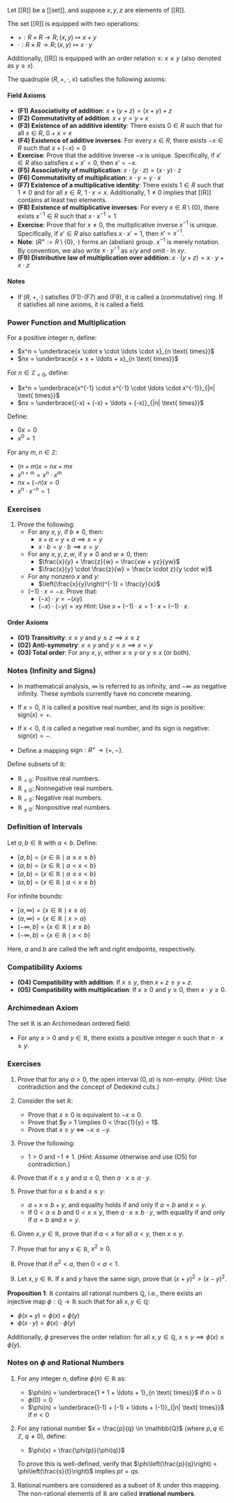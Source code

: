 Let [[R]] be a [[set]], and suppose $x, y, z$ are elements of [[R]].

The set [[R]] is equipped with two operations:
- $+ : R \times R \to R; (x, y) \mapsto x + y$
- $\cdot : R \times R \to R; (x, y) \mapsto x \cdot y$

Additionally, [[R]] is equipped with an order relation $\leq$: $x \leq y$ (also denoted as $y \geq x$).

The quadruple $(R, +, \cdot, \leq)$ satisfies the following axioms:

#### Field Axioms
- **(F1) Associativity of addition**: $x + (y + z) = (x + y) + z$
- **(F2) Commutativity of addition**: $x + y = y + x$
- **(F3) Existence of an additive identity**: There exists $0 \in R$ such that for all $x \in R$, $0 + x = x$
- **(F4) Existence of additive inverses**: For every $x \in R$, there exists $-x \in R$ such that $x + (-x) = 0$
- **Exercise**: Prove that the additive inverse $-x$ is unique. Specifically, if $x' \in R$ also satisfies $x + x' = 0$, then $x' = -x$.
- **(F5) Associativity of multiplication**: $x \cdot (y \cdot z) = (x \cdot y) \cdot z$
- **(F6) Commutativity of multiplication**: $x \cdot y = y \cdot x$
- **(F7) Existence of a multiplicative identity**: There exists $1 \in R$ such that $1 \neq 0$ and for all $x \in R$, $1 \cdot x = x$. Additionally, $1 \neq 0$ implies that [[R]] contains at least two elements.
- **(F8) Existence of multiplicative inverses**: For every $x \in R \setminus \{0\}$, there exists $x^{-1} \in R$ such that $x \cdot x^{-1} = 1$
- **Exercise**: Prove that for $x \neq 0$, the multiplicative inverse $x^{-1}$ is unique. Specifically, if $x' \in R$ also satisfies $x \cdot x' = 1$, then $x' = x^{-1}$.
- **Note**: $(R^\times := R \setminus \{0\}, \cdot)$ forms an (abelian) group. $x^{-1}$ is merely notation. By convention, we also write $x \cdot y^{-1}$ as $x / y$ and omit $\cdot$ in $xy$.
- **(F9) Distributive law of multiplication over addition**: $x \cdot (y + z) = x \cdot y + x \cdot z$

#### Notes
- If $(R, +, \cdot)$ satisfies (F1)-(F7) and (F9), it is called a (commutative) ring. If it satisfies all nine axioms, it is called a field.

### Power Function and Multiplication
For a positive integer $n$, define:
- $x^n = \underbrace{x \cdot x \cdot \ldots \cdot x}_{n \text{ times}}$
- $nx = \underbrace{x + x + \ldots + x}_{n \text{ times}}$

For $n \in \mathbb{Z}_{<0}$, define:
- $x^n = \underbrace{x^{-1} \cdot x^{-1} \cdot \ldots \cdot x^{-1}}_{|n| \text{ times}}$
- $nx = \underbrace{(-x) + (-x) + \ldots + (-x)}_{|n| \text{ times}}$

Define:
- $0x = 0$
- $x^0 = 1$

For any $m, n \in \mathbb{Z}$:
- $(n + m)x = nx + mx$
- $x^{n+m} = x^n \cdot x^m$
- $nx + (-n)x = 0$
- $x^n \cdot x^{-n} = 1$

### Exercises
1. Prove the following:
   - For any $x, y$, if $b \neq 0$, then:
     - $x + a = y + a \implies x = y$
     - $x \cdot b = y \cdot b \implies x = y$
   - For any $x, y, z, w$, if $y \neq 0$ and $w \neq 0$, then:
     - $\frac{x}{y} + \frac{z}{w} = \frac{xw + yz}{yw}$
     - $\frac{x}{y} \cdot \frac{z}{w} = \frac{x \cdot z}{y \cdot w}$
   - For any nonzero $x$ and $y$:
     - $\left(\frac{x}{y}\right)^{-1} = \frac{y}{x}$
   - $(-1) \cdot x = -x$. Prove that:
     - $(-x) \cdot y = -(xy)$
     - $(-x) \cdot (-y) = xy$
     *Hint*: Use $x + (-1) \cdot x = 1 \cdot x + (-1) \cdot x$.

#### Order Axioms
- **(O1) Transitivity**: $x \leq y$ and $y \leq z \implies x \leq z$
- **(O2) Anti-symmetry**: $x \leq y$ and $y \leq x \implies x = y$
- **(O3) Total order**: For any $x, y$, either $x \leq y$ or $y \leq x$ (or both).

### Notes (Infinity and Signs)

- In mathematical analysis, $\infty$ is referred to as infinity, and $-\infty$ as negative infinity. These symbols currently have no concrete meaning.

- If $x > 0$, it is called a positive real number, and its sign is positive: $\text{sign}(x) = +$.
- If $x < 0$, it is called a negative real number, and its sign is negative: $\text{sign}(x) = -$.
- Define a mapping $\text{sign}: R^\times \to \{+, -\}$.

Define subsets of $\mathbb{R}$:
- $\mathbb{R}_{>0}$: Positive real numbers.
- $\mathbb{R}_{\geq0}$: Nonnegative real numbers.
- $\mathbb{R}_{<0}$: Negative real numbers.
- $\mathbb{R}_{\leq0}$: Nonpositive real numbers.

### Definition of Intervals

Let $a, b \in \mathbb{R}$ with $a < b$. Define:
- $[a, b] = \{x \in \mathbb{R} \mid a \leq x \leq b\}$
- $(a, b) = \{x \in \mathbb{R} \mid a < x < b\}$
- $[a, b) = \{x \in \mathbb{R} \mid a \leq x < b\}$
- $(a, b] = \{x \in \mathbb{R} \mid a < x \leq b\}$

For infinite bounds:
- $[a, \infty) = \{x \in \mathbb{R} \mid x \geq a\}$
- $(a, \infty) = \{x \in \mathbb{R} \mid x > a\}$
- $(-\infty, b] = \{x \in \mathbb{R} \mid x \leq b\}$
- $(-\infty, b) = \{x \in \mathbb{R} \mid x < b\}$

Here, $a$ and $b$ are called the left and right endpoints, respectively.

### Compatibility Axioms

- **(O4) Compatibility with addition**: If $x \leq y$, then $x + z \leq y + z$.
- **(O5) Compatibility with multiplication**: If $x \geq 0$ and $y \geq 0$, then $x \cdot y \geq 0$.

### Archimedean Axiom

The set $\mathbb{R}$ is an Archimedean ordered field:
- For any $x > 0$ and $y \in \mathbb{R}$, there exists a positive integer $n$ such that $n \cdot x \geq y$.
### Exercises

1. Prove that for any $a > 0$, the open interval $(0, a)$ is non-empty. (*Hint*: Use contradiction and the concept of Dedekind cuts.)

2. Consider the set $\mathbb{R}$:
   - Prove that $x \geq 0$ is equivalent to $-x \leq 0$.
   - Prove that $y > 1 \implies 0 < \frac{1}{y} < 1$.
   - Prove that $x \geq y \iff -x \leq -y$.

3. Prove the following:
   - $1 > 0$ and $-1 \neq 1$.
     (*Hint*: Assume otherwise and use (O5) for contradiction.)

4. Prove that if $x \leq y$ and $a \leq 0$, then $a \cdot x \geq a \cdot y$.

5. Prove that for $a \leq b$ and $x \leq y$:
   - $a + x \leq b + y$, and equality holds if and only if $a = b$ and $x = y$.
   - If $0 < a \leq b$ and $0 < x \leq y$, then $a \cdot x \leq b \cdot y$, with equality if and only if $a = b$ and $x = y$.

6. Given $x, y \in \mathbb{R}$, prove that if $a < x$ for all $a < y$, then $x \leq y$.

7. Prove that for any $x \in \mathbb{R}$, $x^2 \geq 0$.

8. Prove that if $a^2 < a$, then $0 < a < 1$.

9. Let $x, y \in \mathbb{R}$. If $x$ and $y$ have the same sign, prove that $(x + y)^2 > (x - y)^2$.

**Proposition 1**: $\mathbb{R}$ contains all rational numbers $\mathbb{Q}$, i.e., there exists an injective map $\phi: \mathbb{Q} \to \mathbb{R}$ such that for all $x, y \in \mathbb{Q}$:
- $\phi(x + y) = \phi(x) + \phi(y)$
- $\phi(x \cdot y) = \phi(x) \cdot \phi(y)$

Additionally, $\phi$ preserves the order relation: for all $x, y \in \mathbb{Q}$, $x \leq y \implies \phi(x) \leq \phi(y)$.

### Notes on $\phi$ and Rational Numbers

1. For any integer $n$, define $\phi(n) \in \mathbb{R}$ as:
   - $\phi(n) = \underbrace{1 + 1 + \ldots + 1}_{n \text{ times}}$ if $n > 0$
   - $\phi(0) = 0$
   - $\phi(n) = \underbrace{(-1) + (-1) + \ldots + (-1)}_{|n| \text{ times}}$ if $n < 0$

2. For any rational number $x = \frac{p}{q} \in \mathbb{Q}$ (where $p, q \in \mathbb{Z}$, $q \neq 0$), define:
   - $\phi(x) = \frac{\phi(p)}{\phi(q)}$

   To prove this is well-defined, verify that $\phi\left(\frac{p}{q}\right) = \phi\left(\frac{s}{t}\right)$ implies $pt = qs$.

3. Rational numbers are considered as a subset of $\mathbb{R}$ under this mapping. The non-rational elements of $\mathbb{R}$ are called **irrational numbers**.
